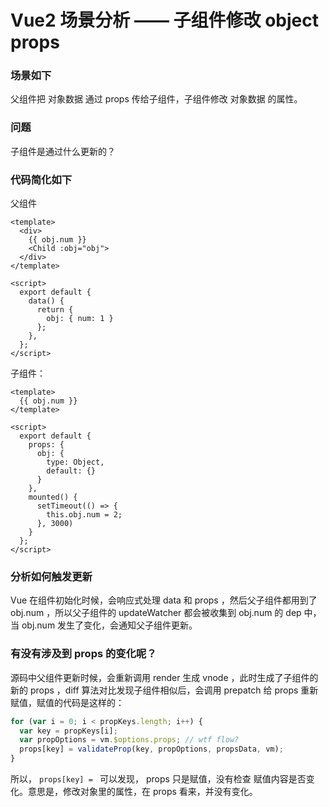 # Vue2 场景分析 —— 子组件修改 object props

### 场景如下

父组件把 对象数据 通过 props 传给子组件，子组件修改 对象数据 的属性。

### 问题

子组件是通过什么更新的？

### 代码简化如下

父组件

```vue
<template>
  <div>
    {{ obj.num }}
    <Child :obj="obj">
  </div>
</template>

<script>
  export default {
    data() {
      return {
        obj: { num: 1 }
      };
    },
  };
</script>
```

子组件：

```vue
<template>
  {{ obj.num }}
</template>

<script>
  export default {
    props: {
      obj: {
        type: Object,
        default: {}
      }
    },
    mounted() {
      setTimeout(() => {
        this.obj.num = 2;
      }, 3000)
    }
  };
</script>
```

### 分析如何触发更新

Vue 在组件初始化时候，会响应式处理 data 和 props ，然后父子组件都用到了 obj.num ，所以父子组件的 updateWatcher 都会被收集到 obj.num 的 dep 中，当 obj.num 发生了变化，会通知父子组件更新。

### 有没有涉及到 props 的变化呢？

源码中父组件更新时候，会重新调用 render 生成 vnode ，此时生成了子组件的新的 props ，diff 算法对比发现子组件相似后，会调用 prepatch 给 props 重新赋值，赋值的代码是这样的：

```js
for (var i = 0; i < propKeys.length; i++) {
  var key = propKeys[i];
  var propOptions = vm.$options.props; // wtf flow?
  props[key] = validateProp(key, propOptions, propsData, vm);
}
```

所以， ```props[key] = ``` 可以发现， props 只是赋值，没有检查 赋值内容是否变化。意思是，修改对象里的属性，在 props 看来，并没有变化。
